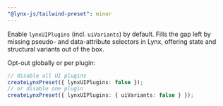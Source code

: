 ```yaml
---
"@lynx-js/tailwind-preset": minor
---
```


Enable `lynxUIPlugins` (incl. `uiVariants`) by default. Fills the gap left by missing pseudo- and data-attribute selectors in Lynx, offering state and structural variants out of the box.

Opt-out globally or per plugin:

```ts
// disable all UI plugins
createLynxPreset({ lynxUIPlugins: false });
// or disable one plugin
createLynxPreset({ lynxUIPlugins: { uiVariants: false } });
```
